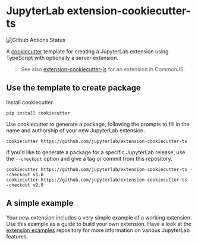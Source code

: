 # JupyterLab extension-cookiecutter-ts

![Github Actions Status](https://github.com/jupyterlab/extension-cookiecutter-ts/workflows/CI/badge.svg)

A [cookiecutter](https://github.com/audreyr/cookiecutter) template for creating
a JupyterLab extension using TypeScript with optionally a server extension.
    
> See also [extension-cookiecutter-js](https://github.com/jupyterlab/extension-cookiecutter-js)
for an extension in CommonJS.

## Use the template to create package

Install cookiecutter.

```
pip install cookiecutter
```

Use cookiecutter to generate a package, following the prompts to fill in the name and authorship of your new JupyterLab extension.

```
cookiecutter https://github.com/jupyterlab/extension-cookiecutter-ts
```

If you'd like to generate a package for a specific JupyterLab release, use the `--checkout` option and give a tag or commit from this repository.

```
cookiecutter https://github.com/jupyterlab/extension-cookiecutter-ts --checkout v1.0
cookiecutter https://github.com/jupyterlab/extension-cookiecutter-ts --checkout v2.0
```

## A simple example

Your new extension includes a very simple example of a working extension. Use this example as a guide to build your own extension. Have a look at the [extension examples](https://github.com/jupyterlab/extension-examples) repository for more information on various JupyterLab features.
